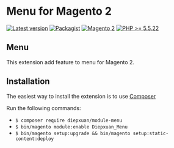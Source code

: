 Menu for Magento 2
==================
[![Latest version](https://img.shields.io/badge/latest-0.0.1-green.svg)](https://github.com/diepxuan/module-menu)
[![Packagist](https://img.shields.io/badge/packagist-0.0.1-green.svg)](https://packagist.org/packages/diepxuan/module-menu)
[![Magento 2](https://img.shields.io/badge/Magento-%3E=2.1-blue.svg)](https://github.com/magento/magento2/tree/2.1)
[![PHP >= 5.5.22](https://img.shields.io/badge/PHP-%3E=5.6.5-blue.svg)](https://packagist.org/packages/diepxuan/module-menu)

Menu
--------------

This extension add feature to menu for Magento 2.


Installation
------------

The easiest way to install the extension is to use [Composer](https://getcomposer.org/)

Run the following commands:

- ```$ composer require diepxuan/module-menu```
- ```$ bin/magento module:enable Diepxuan_Menu```
- ```$ bin/magento setup:upgrade && bin/magento setup:static-content:deploy```
